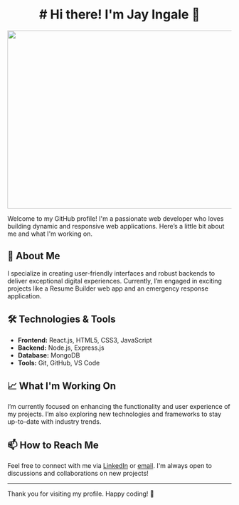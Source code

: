 <div align="center">
  <h1>
# Hi there! I'm Jay Ingale 👋
  </h1>
</div>

<div align="center">
  <img src="https://media.giphy.com/media/dWesBcTLavkZuG35MI/giphy.gif" width="800" height="400" />
</div>



Welcome to my GitHub profile! I'm a passionate web developer who loves building dynamic and responsive web applications. Here’s a little bit about me and what I'm working on.

## 🚀 About Me

I specialize in creating user-friendly interfaces and robust backends to deliver exceptional digital experiences. Currently, I’m engaged in exciting projects like a Resume Builder web app and an emergency response application.

## 🛠️ Technologies & Tools

- **Frontend:** React.js, HTML5, CSS3, JavaScript
- **Backend:** Node.js, Express.js
- **Database:** MongoDB
- **Tools:** Git, GitHub, VS Code


## 📈 What I'm Working On

I’m currently focused on enhancing the functionality and user experience of my projects. I’m also exploring new technologies and frameworks to stay up-to-date with industry trends.

## 📫 How to Reach Me

Feel free to connect with me via [LinkedIn](https://www.linkedin.com/in/jay-ingale-849a5a186?lipi=urn%3Ali%3Apage%3Ad_flagship3_profile_view_base%3BeYUmgUG%2FR9SWEskp%2B7fBUA%3D%3D) or [email](mailto:your.ingalejay1@gmail.com). I'm always open to discussions and collaborations on new projects!

---

Thank you for visiting my profile. Happy coding! 🚀




